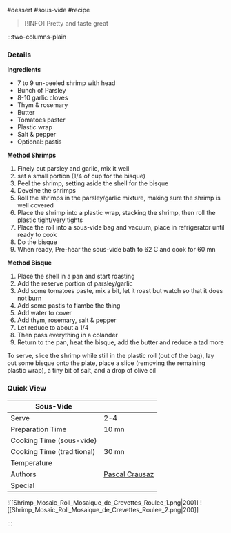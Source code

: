 #dessert #sous-vide #recipe

> [!INFO]
> Pretty and taste great

:::two-columns-plain

### Details
**Ingredients**

- 7 to 9 un-peeled shrimp with head
- Bunch of Parsley
- 8-10 garlic cloves
- Thym & rosemary
- Butter
- Tomatoes paster
- Plastic wrap
- Salt & pepper
- Optional: pastis


**Method Shrimps**

1. Finely cut parsley and garlic, mix it well
  1. set a small portion (1/4 of cup for the bisque)
2. Peel the shrimp, setting aside the shell for the bisque
3. Deveine the shrimps
4. Roll the shrimps in the parsley/garlic mixture, making sure the shrimp is well covered
5. Place the shrimp into a plastic wrap, stacking the shrimp, then roll the plastic tight/very tights
6. Place the roll into a sous-vide bag and vacuum, place in refrigerator until ready to cook
7. Do the bisque
8. When ready, Pre-hear the sous-vide bath to 62 C and cook for 60 mn


**Method Bisque**

1. Place the shell in a pan and start roasting
2. Add the reserve portion of parsley/garlic
3. Add some tomatoes paste, mix a bit, let it roast but watch so that it does not burn
4. Add some pastis to flambe the thing
5. Add water to cover
6. Add thym, rosemary, salt & pepper
7. Let reduce to about a 1/4
8. Then pass everything in a colander
9. Return to the pan, heat the bisque, add the butter and reduce a tad more

  

To serve, slice the shrimp while still in the plastic roll (out of the bag), lay out some bisque onto the plate, place a slice (removing the remaining plastic wrap), a tiny bit of salt, and a drop of olive oil





### Quick View
| Sous-Vide                  |                                                |
| -------------------------- | ---------------------------------------------- |
| Serve                      | 2-4                                            |
| Preparation Time           | 10 mn                                          |
| Cooking Time (sous-vide)   |                                                |
| Cooking Time (traditional) | 30 mn                                          |
| Temperature                |                                                |
| Authors                    | [Pascal Crausaz](mailto:pascal@askpascal.com)  |
| Special                    |                                                |

![[Shrimp_Mosaic_Roll_Mosaique_de_Crevettes_Roulee_1.png|200]]
![[Shrimp_Mosaic_Roll_Mosaique_de_Crevettes_Roulee_2.png|200]]

:::

